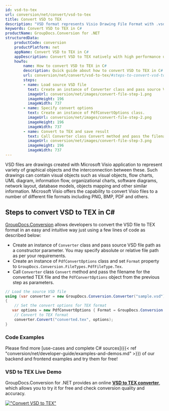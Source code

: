 ```yaml
---
id: vsd-to-tex
url: conversion/net/convert/vsd-to-tex
title: Convert VSD to TEX
description: "VSD format represents Visio Drawing File Format with .vsd extension. Learn how to convert VSD to TEX file programmatically in C# language using GroupDocs.Conversion for .NET library."
keywords: Convert VSD to TEX in C#
productName: GroupDocs.Conversion for .NET
structuredData:
    productCode: conversion
    productPlatform: net
    appName: Convert VSD to TEX in C#
    appDescription: Convert VSD to TEX natively with high performance using C# language and server side GroupDocs.Conversion for .NET APIs, without the use of any software like Microsoft or Open Office.
    howTo:
        name: How to convert VSD to TEX in C# 
        description: Quick guide about how to convert VSD to TEX in C# with high performance and accuracy.
        url: conversion/net/convert/vsd-to-tex/#steps-to-convert-vsd-to-tex-in-c
        steps:
        - name: Load source VSD file 
          text: Create an instance of Converter class and pass source VSD file path as a constructor parameter. You may specify absolute or relative file path as per your requirements. 
          imageUrl: conversion/net/images/convert-file-step-1.png
          imageHeight: 196
          imageWidth: 737
        - name: Specify convert options 
          text: Create an instance of PdfConvertOptions class.
          imageUrl: conversion/net/images/convert-file-step-2.png
          imageHeight: 196
          imageWidth: 737
        - name: Convert to TEX and save result 
          text: Call Converter class Convert method and pass the filename for the converted HTML file and the PdfConvertOptions object from the previous step as parameters.
          imageUrl: conversion/net/images/convert-file-step-3.png
          imageHeight: 196
          imageWidth: 737
---
```


VSD files are drawings created with Microsoft Visio application to represent variety of graphical objects and the interconnection between these. Such drawings can contain visual objects such as visual objects, flow charts, UML diagram, information flow, organizational charts, software diagrams, network layout, database models, objects mapping and other similar information. Microsoft Visio offers the capability to convert Visio files to a number of different file formats including PNG, BMP, PDF and others.

## Steps to convert VSD to TEX in C#

[GroupDocs.Conversion](https://products.groupdocs.com/conversion/net) allows developers to convert the VSD file to TEX format in an easy and intuitive way just using a few lines of code as described below:

* Create an instance of `Converter` class and pass source VSD file path as a constructor parameter. You may specify absolute or relative file path as per your requirements. 
* Create an instance of `PdfConvertOptions` class and set `Format` property to `GroupDocs.Conversion.FileTypes.PdfFileType.Tex`.
* Call `Converter` class `Convert` method and pass the filename for the converted TEX file and the `PdfConvertOptions` object from the previous step as parameters.

```csharp
// Load the source VSD file
using (var converter = new GroupDocs.Conversion.Converter("sample.vsd"))
{
    // Set the convert options for TEX format
   var options = new PdfConvertOptions { Format = GroupDocs.Conversion.FileTypes.PdfFileType.Tex };
    // Convert to TEX format
    converter.Convert("converted.tex", options);
}
```

### Code Examples

Please find more [use-cases and complete C# sources]({{< ref "conversion/net/developer-guide/examples-and-demos.md" >}}) of our backend and frontend examples and try them for free!

### VSD to TEX Live Demo

GroupDocs.Conversion for .NET provides an online [**VSD to TEX converter**](https://products.groupdocs.app/conversion/vsd-to-tex), which allows you to try it for free and check conversion quality and accuracy.

[!["Convert VSD to TEX"](conversion/net/images/convert-to-tex/convert-vsd-to-tex.png)](https://products.groupdocs.app/conversion/vsd-to-tex)